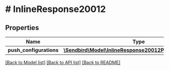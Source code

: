 # # InlineResponse20012

## Properties

Name | Type | Description | Notes
------------ | ------------- | ------------- | -------------
**push_configurations** | [**\Sendbird\Model\InlineResponse20012PushConfigurations[]**](InlineResponse20012PushConfigurations.md) |  | [optional]

[[Back to Model list]](../../README.md#models) [[Back to API list]](../../README.md#endpoints) [[Back to README]](../../README.md)
